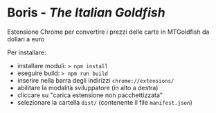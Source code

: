 # Boris - <i>The Italian Goldfish</i>
Estensione Chrome per convertire i prezzi delle carte in MTGoldfish da dollari a euro

Per installare: 
  - installare moduli: `> npm install`
  - eseguire build: `> npm run build`
  - inserire nella barra degli indirizzi `chrome://extensions/`
  - abilitare la modalità sviluppatore (in alto a destra)
  - cliccare su "carica estensione non pacchettizzata"
  - selezionare la cartella `dist/` (contenente il file `manifest.json`)